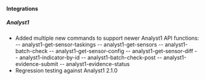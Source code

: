 #### Integrations
##### Analyst1
- Added multiple new commands to support newer Analyst1 API functions: 
-- analyst1-get-sensor-taskings
-- analyst1-get-sensors
-- analyst1-batch-check
-- analyst1-get-sensor-config
-- analyst1-get-sensor-diff
-- analyst1-indicator-by-id
-- analyst1-batch-check-post
-- analyst1-evidence-submit
-- analyst1-evidence-status
- Regression testing against Analyst1 2.1.0 
